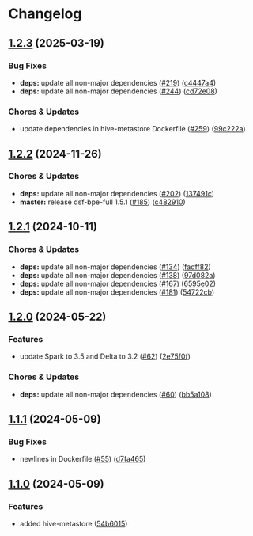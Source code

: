 # Changelog

## [1.2.3](https://github.com/miracum/util-images/compare/hive-metastore-v1.2.2...hive-metastore-v1.2.3) (2025-03-19)


### Bug Fixes

* **deps:** update all non-major dependencies ([#219](https://github.com/miracum/util-images/issues/219)) ([c4447a4](https://github.com/miracum/util-images/commit/c4447a4209168a08b7e6d603d743199e890a89ee))
* **deps:** update all non-major dependencies ([#244](https://github.com/miracum/util-images/issues/244)) ([cd72e08](https://github.com/miracum/util-images/commit/cd72e08c33a8b618d1d1da2a2f0ba925866e804c))


### Chores & Updates

* update dependencies in hive-metastore Dockerfile ([#259](https://github.com/miracum/util-images/issues/259)) ([99c222a](https://github.com/miracum/util-images/commit/99c222a408938069eebc6ea2a3579e051771c99e))

## [1.2.2](https://github.com/miracum/util-images/compare/hive-metastore-v1.2.1...hive-metastore-v1.2.2) (2024-11-26)


### Chores & Updates

* **deps:** update all non-major dependencies ([#202](https://github.com/miracum/util-images/issues/202)) ([137491c](https://github.com/miracum/util-images/commit/137491c1ceb07d62c9386eddb7e2c0980f78550f))
* **master:** release dsf-bpe-full 1.5.1 ([#185](https://github.com/miracum/util-images/issues/185)) ([c482910](https://github.com/miracum/util-images/commit/c482910bc6099ede6c223b2444d3732b5a9f5214))

## [1.2.1](https://github.com/miracum/util-images/compare/hive-metastore-v1.2.0...hive-metastore-v1.2.1) (2024-10-11)


### Chores & Updates

* **deps:** update all non-major dependencies ([#134](https://github.com/miracum/util-images/issues/134)) ([fadff82](https://github.com/miracum/util-images/commit/fadff82147a2ed0dac75f8ac0bef4d097f9bcced))
* **deps:** update all non-major dependencies ([#138](https://github.com/miracum/util-images/issues/138)) ([97d082a](https://github.com/miracum/util-images/commit/97d082a6be9f30472a015318286ca9e9edf4eb84))
* **deps:** update all non-major dependencies ([#167](https://github.com/miracum/util-images/issues/167)) ([6595e02](https://github.com/miracum/util-images/commit/6595e02dab8f6048b2bc56c4e89081c5f7aff255))
* **deps:** update all non-major dependencies ([#181](https://github.com/miracum/util-images/issues/181)) ([54722cb](https://github.com/miracum/util-images/commit/54722cbee68dab4b5ea7e6c4d8e2d054929ef40b))

## [1.2.0](https://github.com/miracum/util-images/compare/hive-metastore-v1.1.1...hive-metastore-v1.2.0) (2024-05-22)


### Features

* update Spark to 3.5 and Delta to 3.2 ([#62](https://github.com/miracum/util-images/issues/62)) ([2e75f0f](https://github.com/miracum/util-images/commit/2e75f0f74a24309f70e9b2f70cce8778d606b0a6))


### Chores & Updates

* **deps:** update all non-major dependencies ([#60](https://github.com/miracum/util-images/issues/60)) ([bb5a108](https://github.com/miracum/util-images/commit/bb5a10825fe88bae3cd60965eae27582c2e3d2e7))

## [1.1.1](https://github.com/miracum/util-images/compare/hive-metastore-v1.1.0...hive-metastore-v1.1.1) (2024-05-09)


### Bug Fixes

* newlines in Dockerfile ([#55](https://github.com/miracum/util-images/issues/55)) ([d7fa465](https://github.com/miracum/util-images/commit/d7fa4658559b2aad10903203d9a818d2eea50555))

## [1.1.0](https://github.com/miracum/util-images/compare/hive-metastore-v1.0.0...hive-metastore-v1.1.0) (2024-05-09)


### Features

* added hive-metastore ([54b6015](https://github.com/miracum/util-images/commit/54b60152d9101471d9c40d5c605d91e075f05a01))
